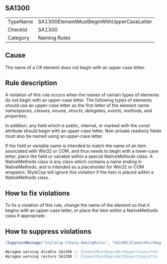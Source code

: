 ﻿## SA1300

<table>
<tr>
  <td>TypeName</td>
  <td>SA1300ElementMustBeginWithUpperCaseLetter</td>
</tr>
<tr>
  <td>CheckId</td>
  <td>SA1300</td>
</tr>
<tr>
  <td>Category</td>
  <td>Naming Rules</td>
</tr>
</table>

## Cause

The name of a C# element does not begin with an upper-case letter.

## Rule description

A violation of this rule occurs when the names of certain types of elements do not begin with an upper-case letter. The following types of elements should use an upper-case letter as the first letter of the element name: *namespaces, classes, enums, structs, delegates, events, methods,* and *properties*.

In addition, any field which is public, internal, or marked with the const attribute should begin with an upper-case letter. Non-private readonly fields must also be named using an upper-case letter.

If the field or variable name is intended to match the name of an item associated with Win32 or COM, and thus needs to begin with a lower-case letter, place the field or variable within a special *NativeMethods* class. A NativeMethods class is any class which contains a name ending in NativeMethods, and is intended as a placeholder for Win32 or COM wrappers. StyleCop will ignore this violation if the item is placed within a NativeMethods class.

## How to fix violations

To fix a violation of this rule, change the name of the element so that it begins with an upper-case letter, or place the item within a NativeMethods class if appropriate.

## How to suppress violations

```csharp
[SuppressMessage("StyleCop.CSharp.NamingRules", "SA1300:ElementMustBeginWithUpperCaseLetter", Justification = "Reviewed.")]
```

```csharp
#pragma warning disable SA1300 // ElementMustBeginWithUpperCaseLetter
#pragma warning restore SA1300 // ElementMustBeginWithUpperCaseLetter
```

